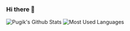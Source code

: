 ### Hi there 👋

![Pugik's Github Stats](https://github-readme-stats.vercel.app/api/?username=pugik&count_private=true&theme=tokyonight&showicons=true)
![Most Used Languages](https://github-readme-stats.vercel.app/api/top-langs/?username=pugik&langs_count=5&theme=tokyonight)

<!--
**Pugik/pugik** is a ✨ _special_ ✨ repository because its `README.md` (this file) appears on your GitHub profile.

Here are some ideas to get you started:

- 🔭 I’m currently working on ...
- 🌱 I’m currently learning ...
- 👯 I’m looking to collaborate on ...
- 🤔 I’m looking for help with ...
- 💬 Ask me about ...
- 📫 How to reach me: ...
- 😄 Pronouns: ...
- ⚡ Fun fact: ...
-->


